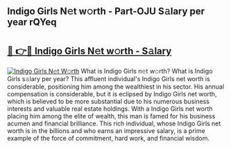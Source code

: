 ## Indigo Girls N𝚎t w𝚘rth - Part-OJU S𝚊lary per year rQYeq

# <h2><a href="http://gc26lf.nevu.top/?p=Indigo+Girls">🔗 👉🔴 Indigo Girls N𝚎t w𝚘rth - S𝚊lary</a></h2>

[![Indigo Girls N𝚎t W𝚘rth](https://i.imgur.com/Oavwk0R.jpeg)](http://gc26lf.nevu.top/?p=Indigo+Girls)
What is Indigo Girls n𝚎t w𝚘rth? What is Indigo Girls s𝚊lary per year?
This affluent individual's Indigo Girls net worth is considerable, positioning him among the wealthiest in his sector. His annual compensation is considerable, but it is eclipsed by Indigo Girls net worth, which is believed to be more substantial due to his numerous business interests and valuable real estate holdings. With a Indigo Girls net worth placing him among the elite of wealth, this man is famed for his business acumen and financial brilliance. This rich individual, whose Indigo Girls net worth is in the billions and who earns an impressive salary, is a prime example of the force of commitment, hard work, and financial wisdom.

